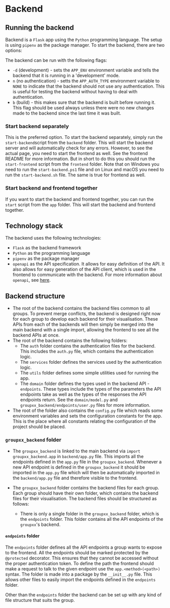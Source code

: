# Backend

## Running the backend

Backend is a `Flask` app using the `Python` programming language. The setup is using `pipenv` as the package manager. To start the backend, there are two options:

The backend can be run with the following flags:

- `-d` (development) - sets the `APP_ENV` environment variable and tells the backend that it is running in a 'development' mode.
- `n` (no authentication) - setts the `APP_AUTH_TYPE` environment variable to `NONE` to indicate that the backend should not use any authentication. This is useful for testing the backend without having to deal with authentication.
- `b` (build) - this makes sure that the backend is built before running it. This flag should be used always unless there were no new changes made to the backend since the last time it was built.

### Start backend separately

This is the preferred option. To start the backend separately, simply run the `start-backend`script from the `backend` folder. This will start the backend server  and will automatically check for any errors. However, to see the actual page, you need to start the frontend as well. See the frontend README for more information. But in short to do this you should run the `start-frontend` script from the `frontend` folder. Note that on Windows you need to run the `start-backend.ps1` file and on Linux and macOS you need to run the `start-backend.sh` file. The same is true for frontend as well.

### Start backend and frontend together

If you want to start the backend and frontend together, you can run the `start` script from the `app` folder. This will start the backend and frontend together.

## Technology stack

The backend uses the following technologies:

- `Flask` as the backend framework
- `Python` as the programming language
- `pipenv` as the package manager
- `openapi` as the API specification. It allows for easy definition of the API. It also allows for easy generation of the API client, which is used in the frontend to communicate with the backend. For more information about `openapi`, see [here](https://swagger.io/specification/).

## Backend structure

- The root of the backend contains the backend files common to all groups. To prevent merge conflicts, the backend is designed right now for each group to develop each backend for their visualisation. These APIs from each of the backends will then simply be merged into the main backend with a single import, allowing the frontend to see all the backend APIs at once.
- The root of the backend contains the following folders:
    - The `auth` folder contains the authentication files for the backend. This includes the `auth.py` file, which contains the authentication logic.
    - The `services` folder defines the services used by the authentication logic.
    - The `utils` folder defines some simple utilities used for running the app.
    - The `domain` folder defines the types used in the backend API - `endpoints`. These types include the types of the parameters the API endpoints take as well as the types of the responses the API endpoints return. See the `domain/model.py` and `groupxx_backend/endpoints/user.py` files for more information.
- The root of the folder also contains the `config.py` file which reads some environment variables and sets the configuration constants for the app. This is the place where all constants relating the configuration of the project should be placed.

### `groupxx_backend` folder

- The `groupxx_backend` is linked to the main backend via `import groupxx_backend.app` in `backend/app.py` file. This imports all the endpoints defined in the `app.py` file in the `groupxx_backend`. Whenever a new API endpoint is defined in the `groupxx_backend` it should be imported in the `app.py` file which will then be automatically imported in the `backend/app.py` file and therefore visible to the frontend.

- The `groupxx_backend` folder contains the backend files for each group. Each group should have their own folder, which contains the backend files for their visualisation. The backend files should be structured as follows:
  - There is only a single folder in the `groupxx_backend` folder, which is the `endpoints` folder. This folder contains all the API endpoints of the `groupxx`'s backend.

#### `endpoints` folder

The `endpoints` folder defines all the API endpoints a group wants to expose to the frontend. All the endpoints should be marked protected by the `@protected` decorator. This ensures that they cannot be accessed without the proper authentication token. To define the path the frontend should make a request to talk to the given endpoint use the `app.<method>(<path>)` syntax. The folder is made into a package by the `__init__.py` file. This allows other files to easily import the endpoints defined in the `endpoints` folder.

Other than the `endpoints` folder the backend can be set up with any kind of file structure that suits the group.
